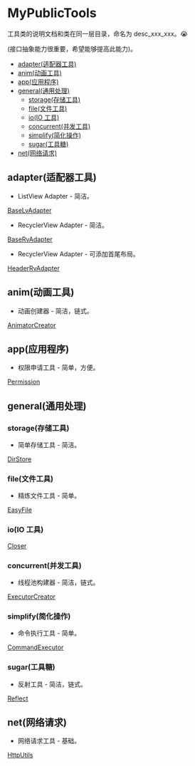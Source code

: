# MyPublicTools

工具类的说明文档和类在同一层目录，命名为 desc_xxx_xxx。😭

(接口抽象能力很重要，希望能够提高此能力)。

- [adapter(适配器工具)](#adapter-适配器工具)
- [anim(动画工具)](#anim-动画工具)
- [app(应用程序)](#app-应用程序)
- [general(通用处理)](#general-通用处理)
  - [storage(存储工具)](#storage-存储工具)
  - [file(文件工具)](#file-文件工具)
  - [io(IO 工具)](#io-io-工具)
  - [concurrent(并发工具)](#concurrent-并发工具)
  - [simplify(简化操作)](#simplify-简化操作)
  - [sugar(工具糖)](#sugar-工具糖)
- [net(网络请求)](#net-网络请求)

## adapter(适配器工具)

- ListView Adapter - 简洁。

[BaseLvAdapter](./utilslib/src/main/java/io/l0neman/utils/adapter/desc_base_lvadapter.md)

- RecyclerView Adapter - 简洁。

[BaseRvAdapter](./utilslib/src/main/java/io/l0neman/utils/adapter/desc_base_rvadapter.md)

- RecyclerView Adapter - 可添加首尾布局。

[HeaderRvAdapter](./utilslib/src/main/java/io/l0neman/utils/adapter/desc_header_rvadapter.md)

## anim(动画工具)

- 动画创建器 - 简洁，链式。

[AnimatorCreator](./utilslib/src/main/java/io/l0neman/utils/anim/desc_animator_creator.md)

## app(应用程序)

- 权限申请工具 - 简单，方便。

[Permission](./utilslib/src/main/java/io/l0neman/utils/app/desc_permission_utils.md)

## general(通用处理)

### storage(存储工具)

- 简单存储工具 - 简洁。

[DirStore](./utilslib/src/main/java/io/l0neman/utils/general/storage/desc_dir_store.md)

### file(文件工具)

- 精炼文件工具 - 简单。

[EasyFile](./utilslib/src/main/java/io/l0neman/utils/general/file/desc_easy_file.md)

### io(IO 工具)

[Closer](./utilslib/src/main/java/io/l0neman/utils/general/io/desc_closer.md)

### concurrent(并发工具)

- 线程池构建器 - 简洁，链式。

[ExecutorCreator](./utilslib/src/main/java/io/l0neman/utils/general/concurrent/desc_executor_creator.md)

### simplify(简化操作)

- 命令执行工具 - 简单。

[CommandExecutor](./utilslib/src/main/java/io/l0neman/utils/general/simplify/desc_command_executor.md)

### sugar(工具糖)

- 反射工具 - 简洁，链式。

[Reflect](./utilslib/src/main/java/io/l0neman/utils/general/sugar/desc_reflect_utils.md)

## net(网络请求)

- 网络请求工具 - 基础。

[HttpUtils](./utilslib/src/main/java/io/l0neman/utils/net/desc_http_utils.md)

